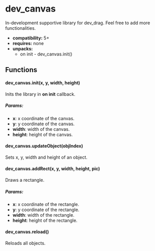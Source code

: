 # dev_canvas
In-development supportive library for dev_drag. Feel free to add more functionalities.

-  **compatibility:** 5+
- **requires:** none
- **unpacks:**
   - on init - dev_canvas.init()

## Functions

#### dev_canvas.init(x, y, width, height)
Inits the library in **on init** callback.
##### Params:
   - **x**: x coordinate of the canvas.
   - **y**: y coordinate of the canvas.
   - **width**: width of the canvas.
   - **height**: height of the canvas.

#### dev_canvas.updateObject(objIndex)
Sets x, y, width and height of an object.

#### dev_canvas.addRect(x, y, width, height, pic)
Draws a rectangle.
##### Params:
   - **x**: x coordinate of the rectangle.
   - **y**: y coordinate of the rectangle.
   - **width**: width of the rectangle.
   - **height**: height of the rectangle.

#### dev_canvas.reload()
Reloads all objects.